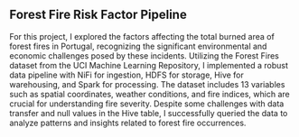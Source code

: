 ## Forest Fire Risk Factor Pipeline 

For this project, I explored the factors affecting the total burned area of forest fires in Portugal, recognizing the significant environmental and economic challenges posed by these incidents. Utilizing the Forest Fires dataset from the UCI Machine Learning Repository, I implemented a robust data pipeline with NiFi for ingestion, HDFS for storage, Hive for warehousing, and Spark for processing. The dataset includes 13 variables such as spatial coordinates, weather conditions, and fire indices, which are crucial for understanding fire severity. Despite some challenges with data transfer and null values in the Hive table, I successfully queried the data to analyze patterns and insights related to forest fire occurrences. 
